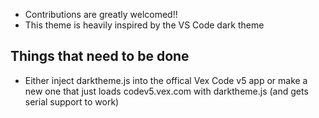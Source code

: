  - Contributions are greatly welcomed!!
 - This theme is heavily inspired by the VS Code dark theme

<h2>Things that need to be done</h2>

 - Either inject darktheme.js into the offical Vex Code v5 app or make a new one that just loads codev5.vex.com with darktheme.js (and gets serial support to work)

